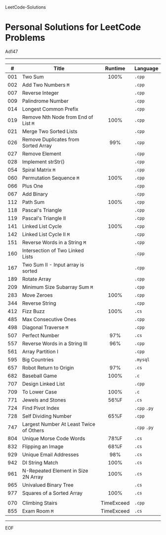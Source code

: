 LeetCode-Solutions

Personal Solutions for LeetCode Problems
================================================================================

Ad147

--------------------------------------------------------------------------------

| #   | Title                                   |  Runtime   | Language     |
| --- | --------------------------------------- | :--------: | ------------ |
| 001 | Two Sum                                 |    100%    | `.cpp`       |
| 002 | Add Two Numbers `M`                     |            | `.cpp`       |
| 007 | Reverse Integer                         |            | `.cpp`       |
| 009 | Palindrome Number                       |            | `.cpp`       |
| 014 | Longest Common Prefix                   |            | `.cpp`       |
| 019 | Remove Nth Node from End of List `M`    |    100%    | `.cpp`       |
| 021 | Merge Two Sorted Lists                  |            | `.cpp`       |
| 026 | Remove Duplicates from Sorted Array     |    99%     | `.cpp`       |
| 027 | Remove Element                          |            | `.cpp`       |
| 028 | Implement strStr()                      |            | `.cpp`       |
| 054 | Spiral Matrix `M`                       |            | `.cpp`       |
| 060 | Permutation Sequence `M`                |    100%    | `.cpp`       |
| 066 | Plus One                                |            | `.cpp`       |
| 067 | Add Binary                              |            | `.cpp`       |
| 112 | Path Sum                                |    100%    | `.cpp`       |
| 118 | Pascal's Triangle                       |            | `.cpp`       |
| 119 | Pascal's Triangle II                    |            | `.cpp`       |
| 141 | Linked List Cycle                       |    100%    | `.cpp`       |
| 142 | Linked List Cycle II `M`                |            | `.cpp`       |
| 151 | Reverse Words in a String `M`           |            | `.cpp`       |
| 160 | Intersection of Two Linked Lists        |            | `.cpp`       |
| 167 | Two Sum II - Input array is sorted      |            | `.cpp`       |
| 189 | Rotate Array                            |            | `.cpp`       |
| 209 | Minimum Size Subarray Sum `M`           |            | `.cpp`       |
| 283 | Move Zeroes                             |    100%    | `.cpp`       |
| 344 | Reverse String                          |            | `.cpp`       |
| 412 | Fizz Buzz                               |    100%    | `.cs`        |
| 485 | Max Consecutive Ones                    |            | `.cpp`       |
| 498 | Diagonal Traverse `M`                   |            | `.cpp`       |
| 507 | Perfect Number                          |    97%     | `.cs`        |
| 557 | Reverse Words in a String III           |    96%     | `.cpp`       |
| 561 | Array Partition I                       |            | `.cpp`       |
| 595 | Big Countries                           |            | `.mysql`     |
| 657 | Robot Return to Origin                  |    97%     | `.cs`        |
| 682 | Baseball Game                           |    100%    | `.c`         |
| 707 | Design Linked List                      |            | `.cpp`       |
| 709 | To Lower Case                           |    100%    | `.c`         |
| 771 | Jewels and Stones                       |    56%F    | `.cs`        |
| 724 | Find Pivot Index                        |            | `.cpp` `.py` |
| 728 | Self Dividing Number                    |    65%F    | `.cpp`       |
| 747 | Largest Number At Least Twice of Others |            | `.cpp` `.py` |
| 804 | Unique Morse Code Words                 |    78%F    | `.cs`        |
| 832 | Flipping an Image                       |    68%F    | `.cs`        |
| 929 | Unique Email Addresses                  |    98%     | `.cs`        |
| 942 | DI String Match                         |    100%    | `.cs`        |
| 961 | N-Repeated Element in Size 2N Array     |    100%    | `.cs`        |
| 965 | Univalued Binary Tree                   |            | `.cs`        |
| 977 | Squares of a Sorted Array               |    100%    | `.cs`        |
|     |
| 070 | Climbing Stairs                         | TimeExceed | `.cpp`       |
| 855 | Exam Room `M`                           | TimeExceed | `.cs`        |

--------------------------------------------------------------------------------

EOF

